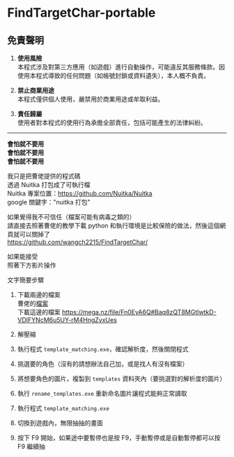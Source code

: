 # FindTargetChar-portable

## 免責聲明

1. **使用風險**  
   本程式涉及對第三方應用（如遊戲）進行自動操作，可能違反其服務條款。因使用本程式導致的任何問題（如帳號封鎖或資料遺失），本人概不負責。

2. **禁止商業用途**  
   本程式僅供個人使用，嚴禁用於商業用途或牟取利益。

3. **責任歸屬**  
   使用者對本程式的使用行為承擔全部責任，包括可能產生的法律糾紛。

---

**會怕就不要用**  
**會怕就不要用**  
**會怕就不要用**  


我只是把曹佬提供的程式碼  
透過 Nuitka 打包成了可執行檔  
Nuitka 專案位置：https://github.com/Nuitka/Nuitka  
google 關鍵字："nuitka 打包"



如果覺得我不可信任（檔案可能有病毒之類的）  
請直接去照著曹佬的教學下載 python 和執行環境是比較保險的做法，然後這個網頁就可以關掉了  
https://github.com/wangch2215/FindTargetChar/  

如果能接受  
照著下方影片操作  


文字簡要步驟  
1. 下載兩邊的檔案  
曹佬的[檔案](https://github.com/wangch2215/FindTargetChar/tree/main)  
下載這邊的檔案 https://mega.nz/file/Fn0EyA6Q#Baq8zQT8MGtIwtkD-VDIFYNcM6u5UY-rM4HngZyxUes

2. 解壓縮
3. 執行程式 `template_matching.exe`，確認解析度，然後關閉程式
4. 挑選要的角色（沒有的請想辦法自己加，或是找人有沒有檔案）
5. 將想要角色的圖片，複製到 `templates` 資料夾內（要挑選對的解析度的圖片）
6. 執行 `rename_templates.exe` 重新命名圖片讓程式能夠正常讀取
7. 執行程式 `template_matching.exe`
8. 切換到遊戲內，無限抽抽的畫面
9. 按下 F9 開始，如果途中要暫停也是按 F9，手動暫停或是自動暫停都可以按 F9 繼續抽



